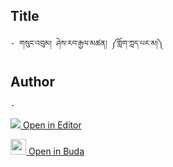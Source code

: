 ## Title
	- གསུང་འབུམ། ཤེས་རབ་རྒྱལ་མཚན། ༼གློག་ཀླད་པར་མ།༽

## Author
	- 



[<img src="https://img.icons8.com/color/25/000000/edit-property.png"> Open in Editor](http://editor.openpecha.org/P004540)

[<img width="25" src="https://library.bdrc.io/icons/BUDA-small.svg"> Open in Buda](https://library.bdrc.io/show/bdr:IE0OPP004540)
